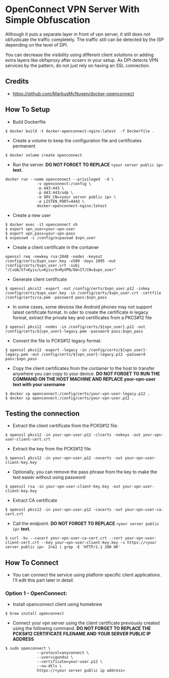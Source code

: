 # OpenConnect VPN Server With Simple Obfuscation

Although it puts a separate layer in front of vpn server, it still does not obfusticate the traffic completely. The traffic still can be detected by the ISP depending on the level of DPI.

You can decrease the visibility using different client solutions or adding extra layers like obfsproxy after ocserv in your setup. As DPI detects VPN services by the pattern, do not just rely on having an SSL connection.

## Credits
* https://github.com/MarkusMcNugen/docker-openconnect

## How To Setup

* Build Dockerfile

```
$ docker build -t docker-openconnect-nginx:latest  -f Dockerfile .
``` 

* Create a volume to keep the configuration file and certificates permanent
```
$ docker volume create openconnect
```

* Run the server. **DO NOT FORGET TO REPLACE** `<your server public ip>` **text.**
```
docker run --name openconnect --privileged  -d \
              -v openconnect:/config \
              -p 443:443 \
              -p 443:443/udp \
              -e SRV_CN=<your server public ip> \
              -e LISTEN_PORT=4443 \
              docker-openconnect-nginx:latest
```

* Create a new user
```
$ docker exec -it openconnect sh
$ export vpn_user=your-vpn-user
$ export vpn_pass=your-vpn-pass 
$ ocpasswd -c /config/ocpasswd $vpn_user
```

* Create a client certificate in the container
```
openssl req -newkey rsa:2048 -nodes -keyout /config/certs/$vpn_user.key -x509 -days 1095 -out /config/certs/$vpn_user.crt -subj "/C=UA/ST=Kyiv/L=Kyiv/O=MyVPN/OU=IT/CN=$vpn_user"
```

* Generate client certificate
```
$ openssl pkcs12 -export -out /config/certs/$vpn_user.p12 -inkey /config/certs/$vpn_user.key -in /config/certs/$vpn_user.crt -certfile /config/certs/ca.pem -password pass:$vpn_pass
```

* In some cases, some devices like Android phones may not support latest certificate format. In oder to create the certificate in legacy format, extract the private key and certificates from a PKCS#12 file
```
$ openssl pkcs12 -nodes -in /config/certs/${vpn_user}.p12 -out /config/certs/${vpn_user}-legacy.pem -password pass:$vpn_pass
```

* Convert the file to PCKS#12 legacy format.
```
$ openssl pkcs12 -export -legacy -in /config/certs/${vpn_user}-legacy.pem -out /config/certs/${vpn_user}-legacy.p12 -password pass:$vpn_pass
```

* Copy the client certificates from the container to the host to transfer anywhere you can copy to your device. **DO NOT FORGET TO RUN THE COMMAND ON THE HOST MACHINE AND REPLACE your-vpn-user text with your username**
```
$ docker cp openconnect:/config/certs/your-vpn-user-legacy.p12 .
$ docker cp openconnect:/config/certs/your-vpn-user.p12 .
```

## Testing the connection
* Extract the client certificate from the PCKS#12 file.
```
$ openssl pkcs12 -in your-vpn-user.p12 -clcerts -nokeys -out your-vpn-user-client-cert.crt
```

* Extract the key from the PCKS#12 file.
```
$ openssl pkcs12 -in your-vpn-user.p12 -nocerts -out your-vpn-user-client-key.key
```

* Optionally, you can remove the pass phrase from the key to make the test easier without using password
```
$ openssl rsa -in your-vpn-user-client-key.key -out your-vpn-user-client-key.key
```

* Extract CA certificate
```
$ openssl pkcs12 -in your-vpn-user.p12 -cacerts -out your-vpn-user-ca-cert.crt
```

* Call the endpoint. **DO NOT FORGET TO REPLACE** `<your server public ip>` **text.**
```
$ curl -kv --cacert your-vpn-user-ca-cert.crt --cert your-vpn-user-client-cert.crt --key your-vpn-user-client-key.key -s https://<your server public ip>  2>&1 | grep -E 'HTTP/1.1 200 OK'
```

## How To Connect
* You can connect the service using platform specific client applications. I'll edit this part later in detail.

### Option 1 - OpenConnect:
* Install openconnect client using homebrew
```
$ brew install openconnect
```

* Connect your vpn server using the client certificate previously created using the following command. **DO NOT FORGET TO REPLACE THE PCKS#12 CERTIFICATE FILENAME AND YOUR SERVER PUBLIC IP ADDRESS**

```
$ sudo openconnect \
              --protocol=anyconnect \
              --user=igunduz \
              --certificate=your-user.p12 \
              --no-dtls \
              https://<your server public ip address>

```
